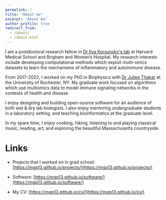 ```yaml
---
permalink: /
title: "About me"
excerpt: "About me"
author_profile: true
redirect_from: 
  - /about/
  - /about.html
---
```


I am a postdoctoral research fellow in [Dr Ilya Korsunsky's lab](https://www.korsunskylab.org/) at Harvard Medical School and Brigham and Women’s Hospital. My research interests include developing computational methods which exploit multi-omics datasets to learn the mechanisms of inflammatory and autoimmune disease.  

From 2017-2022, I worked on my PhD in Biophysics with [Dr Juilee Thakar](https://www.urmc.rochester.edu/labs/thakar.aspx) at the University of Rochester, NY. My graduate work focused on algorithms which use multiomics data to model immune signaling networks in the contexts of health and disease.

I enjoy designing and building open-source software for an audience of both wet & dry lab biologists. I also enjoy mentoring undergraduate students in a laboratory setting, and teaching bioinformatics at the graduate level.

In my spare time, I enjoy cooking, hiking, listening to and playing classical music, reading, art, and exploring the beautiful Massachusetts countryside. 

# Links

* Projects that I worked on in grad school: [https://mgp13.github.io/projects/](https://mgp13.github.io/projects/)

* Software: [https://mgp13.github.io/software/](https://mgp13.github.io/software/)

* My CV: [https://mgp13.github.io/cv/](https://mgp13.github.io/cv/)

